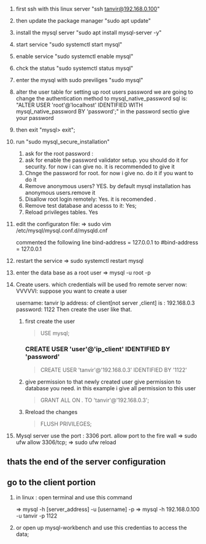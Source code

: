1) first ssh with this linux server "ssh tanvir@192.168.0.100"
2) then update the package manager "sudo apt update"
3) install the mysql server "sudo apt install mysql-server -y"
4) start  service "sudo systemctl start mysql"
5) enable service "sudo systemctl enable mysql"
6) chck the status "sudo systemctl status mysql"
7) enter the mysql with sudo previliges "sudo mysql"
8) alter the user table for setting up root users password
   we are going to change the authentication method to
   mysql_native_password
sql is: "ALTER USER 'root'@'localhost' IDENTIFIED WITH mysql_native_password BY 'password';"
in the password sectio give your password

9) then exit "mysql> exit";

10) run "sudo mysql_secure_installation"
    1) ask for the root password : <password>
    2) ask for enable the password validator setup. you should do it 
       for security. for now i can give no. it is recommended to give it
    3) Chnge the password for root. for now i give no. do it if you want to do it
    4) Remove anonymous users? YES. by default mysql installation has 
       anonymous users.remove it
    5) Disallow root login remotely: Yes. it is recomended . 
    6) Remove test database and acesss to it: Yes;
    7) Reload privileges tables. Yes
    
11) edit the configuraton file:
    => sudo vim /etc/mysql/mysql.conf.d/mysqld.cnf
    
    commented the following line
    bind-address = 127.0.0.1
    to
    #bind-address = 127.0.0.1

12) restart the service
    => sudo systemctl restart mysql

13) enter the data base as a root user
    => mysql -u root -p 

14) Create users. which credentials will be used fro remote server
    now:
    VVVVVI:
    suppose you want to create a user 
    
    username: tanvir
    Ip address: of client[not server ,client] is : 192.168.0.3
    password: 1122
    Then create the user like that.
    1) first create the user
       >USE mysql;
       ### CREATE USER 'user'@'ip_client' IDENTIFIED BY 'password'
       >CREATE USER 'tanvir'@'192.168.0.3' IDENTIFIED BY '1122'
    2) give permission to that newly created user
       give permission to database you need. 
       in this example i give all permission to this user
       
       > GRANT ALL ON *.* TO 'tanvir'@'192.168.0.3';
    
    3) Rreload the changes
       > FLUSH PRIVILEGES;


15) Mysql server use the port : 3306 port. allow port to the fire wall
    => sudo ufw allow 3306/tcp;
    => sudo ufw reload


## thats the end of the server configuration
## go to the client portion

1) in linux : open terminal and use this command

    => mysql -h [server_address] -u [username] -p <password>
    => mysql -h 192.168.0.100 -u tanvir -p 1122

2) or open up mysql-workbench and use this credentias to access the data; 
 



